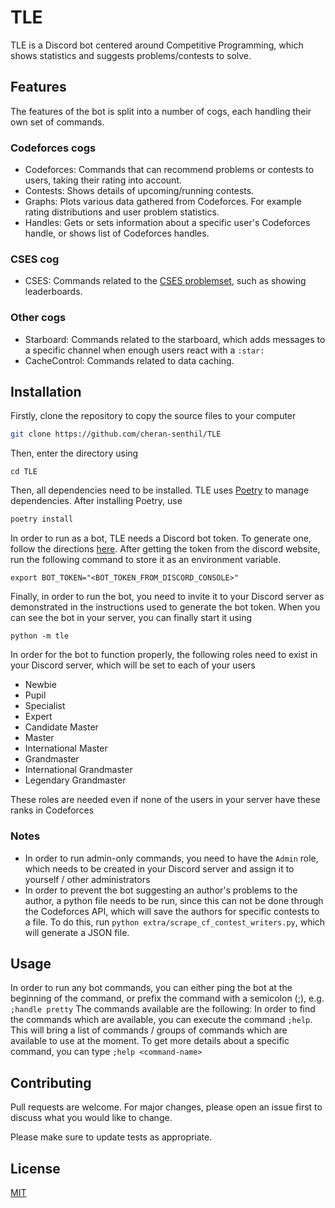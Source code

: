 # TLE

TLE is a Discord bot centered around Competitive Programming, which shows statistics and suggests problems/contests to solve.

## Features
The features of the bot is split into a number of cogs, each handling their own set of commands.

### Codeforces cogs
- Codeforces: Commands that can recommend problems or contests to users, taking their rating into account.
- Contests: Shows details of upcoming/running contests.
- Graphs: Plots various data gathered from Codeforces. For example rating distributions and user problem statistics.
- Handles: Gets or sets information about a specific user's Codeforces handle, or shows list of Codeforces handles.

### CSES cog
- CSES: Commands related to the [CSES problemset](https://cses.fi/problemset/), such as showing leaderboards.

### Other cogs
- Starboard: Commands related to the starboard, which adds messages to a specific channel when enough users react with a `:star:`
- CacheControl: Commands related to data caching.

## Installation
Firstly, clone the repository to copy the source files to your computer
```bash
git clone https://github.com/cheran-senthil/TLE
```
Then, enter the directory using 
```
cd TLE
```
Then, all dependencies need to be installed. TLE uses [Poetry](https://poetry.eustace.io/) to manage dependencies. After installing Poetry, use

```bash
poetry install
```

In order to run as a bot, TLE needs a Discord bot token. To generate one, follow the directions [here](https://github.com/reactiflux/discord-irc/wiki/Creating-a-discord-bot-&-getting-a-token). After getting the token from the discord website, run the following command to store it as an environment variable.
```
export BOT_TOKEN="<BOT_TOKEN_FROM_DISCORD_CONSOLE>"
```

Finally, in order to run the bot, you need to invite it to your Discord server as demonstrated in the instructions used to generate the bot token. When you can see the bot in your server, you can finally start it using
```
python -m tle
```

In order for the bot to function properly, the following roles need to exist in your Discord server, which will be set to each of your users
 - Newbie
 - Pupil
 - Specialist
 - Expert
 - Candidate Master
 - Master
 - International Master
 - Grandmaster
 - International Grandmaster
 - Legendary Grandmaster

These roles are needed even if none of the users in your server have these ranks in Codeforces

### Notes
 - In order to run admin-only commands, you need to have the `Admin` role, which needs to be created in your Discord server and assign it to yourself / other administrators
 - In order to prevent the bot suggesting an author's problems to the author, a python file needs to be run, since this can not be done through the Codeforces API, which will save the authors for specific contests to a file. To do this, run `python extra/scrape_cf_contest_writers.py`, which will generate a JSON file. 


## Usage
In order to run any bot commands, you can either ping the bot at the beginning of the command, or prefix the command with a semicolon (;), e.g. `;handle pretty`
The commands available are the following:
In order to find the commands which are available, you can execute the command `;help`. This will bring a list of commands / groups of commands which are available to use at the moment. To get more details about a specific command, you can type `;help <command-name>`

## Contributing
Pull requests are welcome. For major changes, please open an issue first to discuss what you would like to change.

Please make sure to update tests as appropriate.

## License
[MIT](https://choosealicense.com/licenses/mit/)
